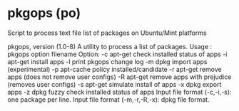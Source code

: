 # pkgops (po)
Script to process text file list of packages on Ubuntu/Mint platforms

pkgops, version (1.0-8) A utility to process a list of packages.
  Usage :  pkgops option filename
  Option:  -c   apt-get check installed status of apps
           -i   apt-get install apps
           -l   print pkgops change log
           -m   dpkg    import apps (experimental)
           -p   apt-cache policy installed/candidate
           -r   apt-get remove apps (does not remove user configs)
           -R   apt-get remove apps with prejudice (removes user configs)
           -s   apt-get simulate install of apps 
           -x   dpkg    export apps 
           -z   dpkg fuzzy check installed status of apps
                Input file format (-c,-i,-s): one package per line. 
                Input file format (-m,-r,-R,-x): dpkg file format.
